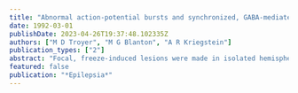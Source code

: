 ```yaml
---
title: "Abnormal action-potential bursts and synchronized, GABA-mediated inhibitory potentials in an in vitro model of focal epilepsy"
date: 1992-03-01
publishDate: 2023-04-26T19:37:48.102335Z
authors: ["M D Troyer", "M G Blanton", "A R Kriegstein"]
publication_types: ["2"]
abstract: "Focal, freeze-induced lesions were made in isolated hemispheres of turtle cerebral cortex in vitro, permitting the investigation of epileptiform discharges in a preparation with preserved intracortical circuitry. Freeze lesions resulted in interictal discharges and occasional ictal-like events. The interictal discharges were dependent upon activation of non-NMDA excitatory amino acid receptors and were affected by but did not require NMDA receptor activation. Voltage clamp and current clamp recordings revealed abnormal bursts of low-amplitude action potentials in 36% of recorded neurons, while large, repetitive inhibitory potentials, mediated by GABAA receptors, were recorded in 90% of the neurons. Thus, prominent findings in this model include abnormalities of both excitatory and inhibitory activity. Since these changes in neuronal excitability resulted from a localized physical injury, they may resemble the changes that occur in acute posttraumatic epilepsy."
featured: false
publication: "*Epilepsia*"
---
```


